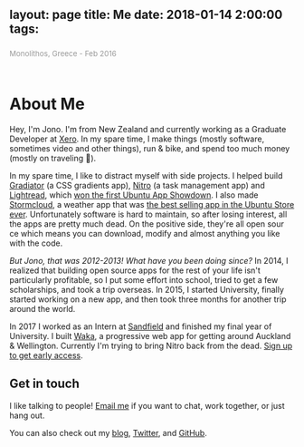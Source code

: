 layout: page
title: Me
date: 2018-01-14 2:00:00
tags:
---

<div class="mainimg">
![A photo of Jono](/me/me.jpg)
<span>Monolithos, Greece - Feb 2016</span>
</div>

# About Me

Hey, I'm Jono. I'm from New Zealand and currently working as a Graduate Developer at [Xero](https://xero.com). In my spare time, I make things (mostly software, sometimes video and other things), run & bike, and spend too much money (mostly on traveling <span class="emoji">🚀</span>).

In my spare time, I like to distract myself with side projects. I helped build [Gradiator](https://launchpad.net/gradiator) (a CSS gradients app), [Nitro](https://github.com/nitrotasks/nitro) (a task management app) and [Lightread](https://github.com/stayradiated/LightRead), which [won the first Ubuntu App Showdown](http://www.omgubuntu.co.uk/2012/08/ubuntu-app-showdown-winners-announced). I also made [Stormcloud](https://github.com/consindo/stormcloud), a weather app that was [the best selling app in the Ubuntu Store ever](http://www.omgubuntu.co.uk/tag/stormcloud). Unfortunately software is hard to maintain, so after losing interest, all the apps are pretty much dead. On the positive side, they're all open sour ce which means you can download, modify and almost anything you like with the code.

*But Jono, that was 2012-2013! What have you been doing since?* In 2014, I realized that building open source apps for the rest of your life isn't particularly profitable, so I put some effort into school, tried to get a few scholarships, and took a trip overseas. In 2015, I started University, finally started working on a new app, and then took three months for another trip around the world.

In 2017 I worked as an Intern at [Sandfield](https://www.sandfield.co.nz/) and finished my final year of University. I built [Waka](https://waka.app), a progressive web app for getting around Auckland & Wellington. Currently I'm trying to bring Nitro back from the dead. [Sign up to get early access](http://nitrotasks.com).

## Get in touch
I like talking to people! [Email me](mailto:jono@jonocooper.com) if you want to chat, work together, or just hang out.

You can also check out my [blog](/archives), [Twitter](https://twitter.com/consindo), and [GitHub](https://github.com/consindo).

<style>
.article-entry {
  max-width: 600px;
  margin: 0 auto;
  font-size: 20px;
  padding-right: 600px;
  padding-left: 25px;
  padding-top: 100px;
  padding-bottom: 75px;
  line-height: 1.58;
}
.article-entry h1 {
  letter-spacing: -1px;
}
.article-entry h2 {
  font-weight: normal;
  letter-spacing: -1px;
}
.article-entry a {
  color: #0084ff;
  text-decoration: none;
}  
.article-entry a:hover {
  text-decoration: underline;
}
.mainimg {
  max-width: 500px;
  position: fixed;
  bottom: 0;
  left: 50%;
  font-size: 0;
  right: 0;
  top: 60px;
  padding-left: 75px;
  padding-top: 50px;
}
.mainimg img {
  max-width: 100%;
  max-height: 100%;
  max-height: calc(100% - 75px);
}
.mainimg span {
  font-size: 13px;
  display: inline-block;
  padding-top: 5px;
  color: #999;
}
@media (max-width: 1225px) {
  .article-entry {
    padding-right: 25px;
  }
  .mainimg {
    position: static;
    padding-top: 0;
    padding-bottom: 25px;
    padding-left: 0;
    max-width: 600px;
  } 
}
@media (max-width: 600px) {
  .article-entry {
    padding-top: 80px;
    font-size: 18px;
  }
  .mainimg {
    padding-bottom: 0;
  }
}
@media (max-width: 450px) {
  .article-entry {
    font-size: 16px;
  }
}
</style>